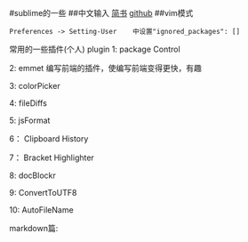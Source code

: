 #sublime的一些 
##中文输入
[简书](http://www.jianshu.com/p/bf05fb3a4709)
[github](https://github.com/lyfeyaj/sublime-text-imfix)
##vim模式
```
Preferences -> Setting-User    中设置"ignored_packages": []
```

常用的一些插件(个人) 
plugin
1: package Control 

2: emmet
编写前端的插件，使编写前端变得更快，有趣


3: colorPicker


4: fileDiffs

5: jsFormat

6： Clipboard History

7： Bracket Highlighter

8: docBlockr

9: ConvertToUTF8

10: AutoFileName

markdown篇:
